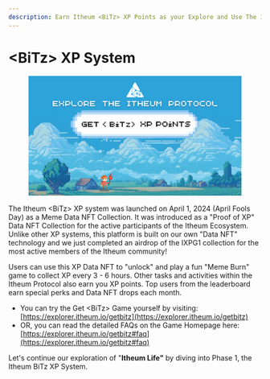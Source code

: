 ```yaml
---
description: Earn Itheum <BiTz> XP Points as your Explore and Use The Itheum Protocol.
---
```


# \<BiTz> XP System

<figure><img src="../../../.gitbook/assets/image (142).png" alt=""><figcaption></figcaption></figure>

The Itheum \<BiTz> XP system was launched on April 1, 2024 (April Fools Day) as a Meme Data NFT Collection. It was introduced as a "Proof of XP" Data NFT Collection for the active participants of the Itheum Ecosystem. Unlike other XP systems, this platform is built on our own "Data NFT" technology and we just completed an airdrop of the IXPG1 collection for the most active members of the Itheum community!

Users can use this XP Data NFT to "unlock" and play a fun "Meme Burn" game to collect XP every 3 - 6 hours. Other tasks and activities within the Itheum Protocol also earn you XP points. Top users from the leaderboard earn special perks and Data NFT drops each month.

* You can try the Get \<BiTz> Game yourself by visiting: [https://explorer.itheum.io/getbitz](https://explorer.itheum.io/getbitz)
* OR, you can read the detailed FAQs on the Game Homepage here: [https://explorer.itheum.io/getbitz#faq](https://explorer.itheum.io/getbitz#faq)

Let's continue our exploration of "**Itheum Life"** by diving into Phase 1, the Itheum BiTz XP System.

